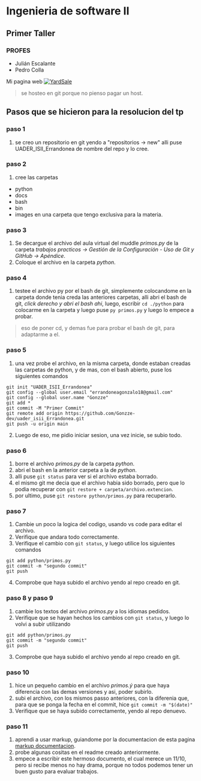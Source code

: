 # Ingenieria de software II
## Primer Taller
### PROFES
 - Julián Escalante
 - Pedro Colla

Mi pagina web [![YardSale](https://gonzze-dev.github.io/Yard-Sale/assets/logos/logo_yard_sale.svg)](https://gonzze-dev.github.io/Yard-Sale/)
> se hosteo en git porque no pienso pagar un host.

## Pasos que se hicieron para la resolucion del tp
### paso 1
1. se creo un repositorio en git yendo a "repositorios -> new" alli puse UADER_ISII_Errandonea de nombre del repo y lo cree.

### paso 2
1. cree las carpetas
  - python
  - docs
  - bash
  - bin 
  - images 
en una carpeta que tengo exclusiva para la materia.

### paso 3
1. Se decargue el archivo del aula virtual del muddle *primos.py* de la carpeta *trabajos practicos -> Gestión de la Configuración - Uso de Git y GitHub -> Apéndice*.
2. Coloque el archivo en la carpeta *python*.

### paso 4
1. testee el archivo py por el bash de git, simplemente colocandome en la carpeta donde tenia creda las anteriores carpetas, alli abri el bash de git, *click derecho y abri el bash ahi*, luego, escribir ```cd ./python``` para colocarme en la carpeta y luego puse ```py primos.py``` y luego lo empece a probar.
> eso de poner cd, y demas fue para probar el bash de git, para adaptarme a el.

### paso 5
1. una vez probe el archivo, en la misma carpeta, donde estaban creadas las carpetas de python, y de mas, con el bash abierto, puse los siguientes comandos

```
git init "UADER_ISII_Errandonea"
git config --global user.email "errandoneagonzalo18@gmail.com"
git config --global user.name "Gonzze"
git add *
git commit -M "Primer Commit"
git remote add origin https://github.com/Gonzze-dev/uader_isii_Errandonea.git
git push -u origin main
```
2. Luego de eso, me pidio iniciar sesion, una vez inicie, se subio todo.

### paso 6
1. borre el archivo *primos.py* de la carpeta *python*.
2. abri el bash en la anterior carpeta a la de *python*.
3. alli puse ```git status``` para ver si el archivo estaba borrado.
4. el mismo git me decia que el archivo habia sido borrado, pero que lo podia recuperar con ```git restore + carpeta/archivo.extencion```.
5. por ultimo, puse ```git restore python/primos.py``` para recuperarlo.

### paso 7
1. Cambie un poco la logica del codigo, usando vs code para editar el archivo.
2. Verifique que andara todo correctamente.
3. Verifique el cambio con ```git status```, y luego utilice los siguientes comandos
```
git add python/primos.py
git commit -m "segundo commit"
git push
```
4. Comprobe que haya subido el archivo yendo al repo creado en git.

### paso 8 y paso 9
1. cambie los textos del archivo *primos.py* a los idiomas pedidos.
2. Verifique que se hayan hechos los cambios con ```git status```, y luego lo volvi a subir utilizando
```
git add python/primos.py
git commit -m "segundo commit"
git push
```
3. Comprobe que haya subido el archivo yendo al repo creado en git.

### paso 10
1. hice un pequeño cambio en el archivo *primos.ý* para que haya diferencia con las demas versiones y asi, poder subirlo.
2. subi el archivo, con los mismos passo anteriores, con la diferenia que, para que se ponga la fecha en el commit, hice
```git commit -m "$(date)"```
3. Verifique que se haya subido correctamente, yendo al repo denuevo.

### paso 11
1. aprendi a usar markup, guiandome por la documentacion de esta pagina [markup documentacion](https://docs.github.com/es/get-started/writing-on-github/getting-started-with-writing-and-formatting-on-github/basic-writing-and-formatting-syntax).
2. probe algunas cositas en el readme creado anteriormente.
3. empece a escribir este hermoso documento, el cual merece un 11/10, pero si recibe menos no hay drama, porque no todos podemos tener un buen gusto para evaluar trabajos.
